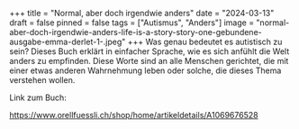 +++
title = "Normal, aber doch irgendwie anders"
date = "2024-03-13"
draft = false
pinned = false
tags = ["Autismus", "Anders"]
image = "normal-aber-doch-irgendwie-anders-life-is-a-story-story-one-gebundene-ausgabe-emma-derlet-1-.jpeg"
+++
Was genau bedeutet es autistisch zu sein? Dieses Buch erklärt in einfacher Sprache, wie es sich anfühlt die Welt anders zu empfinden. Diese Worte sind an alle Menschen gerichtet, die mit einer etwas anderen Wahrnehmung leben oder solche, die dieses Thema verstehen wollen.

Link zum Buch:

https://www.orellfuessli.ch/shop/home/artikeldetails/A1069676528